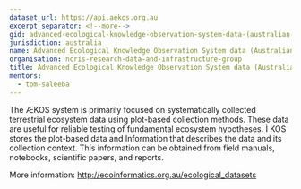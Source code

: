 ```yaml
---
dataset_url: https://api.aekos.org.au
excerpt_separator: <!--more-->
gid: advanced-ecological-knowledge-observation-system-data-(australian-plant-and-animal-data)
jurisdiction: australia
name: Advanced Ecological Knowledge Observation System data (Australian plant and animal data)
organisation: ncris-research-data-and-infrastructure-group
title: Advanced Ecological Knowledge Observation System data (Australian plant and animal data)
mentors:
  - tom-saleeba
---
```


The ÆKOS system is primarily focused on systematically collected terrestrial ecosystem data using plot-based collection methods. These data are useful for reliable testing of fundamental ecosystem hypotheses. Ì KOS stores the plot-based data and Information that describes the data and its collection context. This information can be obtained from field manuals, notebooks, scientific papers, and reports.

<!--more-->

More information: http://ecoinformatics.org.au/ecological_datasets
